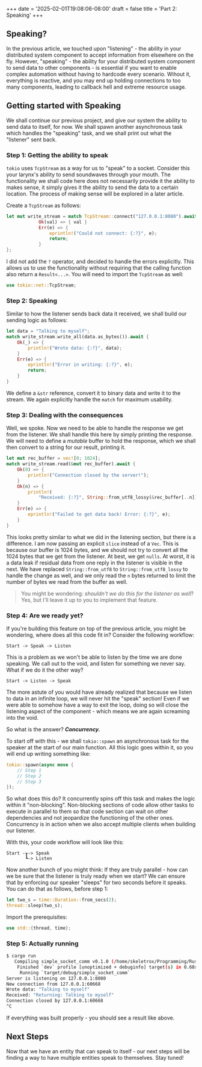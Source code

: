 +++
date = '2025-02-01T19:08:06-08:00'
draft = false
title = 'Part 2: Speaking'
+++


## Speaking?

In the previous article, we touched upon "listening" - the ability in your
distributed system component to accept information from elsewhere on the fly.
However, "speaking" - the ability for your distributed system component to send
data to other components - is essential if you want to enable complex automation
without having to hardcode every scenario. Wihout it, everything is reactive,
and you may end up holding connections to too many components, leading to
callback hell and extreme resource usage.

## Getting started with Speaking

We shall continue our previous project, and give our system the ability to send
data to itself, for now. We shall spawn another asynchronous task which handles
the "speaking" task, and we shall print out what the "listener" sent back.

### Step 1: Getting the ability to speak

`tokio` uses `TcpStream` as a way for us to "speak" to a socket. Consider this
your larynx's ability to send soundwaves through your mouth. The functionality
we shall code here does not necessarily provide it the ability to makes sense,
it simply gives it the ability to send the data to a certain location. The
process of making sense will be explored in a later article.

Create a `TcpStream` as follows:

```rust
let mut write_stream = match TcpStream::connect("127.0.0.1:8080").await {
            Ok(val) => { val }
            Err(e) => { 
                eprintln!("Could not connect: {:?}", e);
                return;
            }
};
```

I did not add the `?` operator, and decided to handle the errors explicitly.
This allows us to use the functionality without requiring that the calling
function also return a `Result<...>`. You will need to import the `TcpStream` as
well:

```rust
use tokio::net::TcpStream;
```

### Step 2: Speaking

Similar to how the listener sends back data it received, we shall build our
sending logic as follows:

```rust
let data = "Talking to myself";
match write_stream.write_all(data.as_bytes()).await {
    Ok(_) => {
        println!("Wrote data: {:?}", data);
    }
    Err(e) => {
        eprintln!("Error in writing: {:?}", e);
        return;
    }
}
```

We define a `&str` reference, convert it to binary data and write it to the
stream. We again explicitly handle the `match` for maximum usability.

### Step 3: Dealing with the consequences

Well, we spoke. Now we need to be able to handle the response we get from the
listener. We shall handle this here by simply printing the response. We will
need to define a _mutable_ buffer to hold the response, which we shall then
convert to a string for our result, printing it.


```rust
let mut rec_buffer = vec![0; 1024];
match write_stream.read(&mut rec_buffer).await {
    Ok(0) => {
        println!("Connection closed by the server!");
    }
    Ok(n) => {
        println!(
            "Received: {:?}", String::from_utf8_lossy(&rec_buffer[..n]));
    }
    Err(e) => {
        eprintln!("Failed to get data back! Error: {:?}", e);
    }
}
```

This looks pretty similar to what we did in the listening section, but there
is a difference. I am now passing an explicit `slice` instead of a `Vec`. This
is because our buffer is 1024 bytes, and we should not try to convert all the
1024 bytes that we get from the listener. At best, we get `nulls`. At worst, it
is a data leak if residual data from one reply in the listener is visible in the
next. We have replaced `String::from_utf8` to `String::from_utf8_lossy` to
handle the change as well, and we only read the `n` bytes returned to limit the
number of bytes we read from the buffer as well.

> You might be wondering: _shouldn't we do this for the listener as well_? Yes,
but I'll leave it up to you to implement that feature.

### Step 4: Are we ready yet?

If you're building this feature on top of the previous article, you might be
wondering, where does all this code fit in? Consider the following workflow:

```
Start -> Speak -> Listen
```
This is a problem as we won't be able to listen by the time we are done
speaking. We call out to the void, and listen for something we never say. What
if we do it the other way?

```
Start -> Listen -> Speak
```

The more astute of you would have already realized that because we listen to
data in an infinite loop, we will never hit the "speak" section! Even if we
were able to somehow have a way to exit the loop, doing so will close the
listening aspect of the component - which means we are again screaming into the
void.

So what is the answer? _**Concurrency.**_

To start off with this - we shall `tokio::spawn` an asynchronous task for the
speaker at the start of our main function. All this logic goes within it, so you will end up writing something
like:

```rust
tokio::spawn(async move {
    // Step 1
    // Step 2
    // Step 3
});
```

So what does this do? It concurrently spins off this task and makes the logic
within it "non-blocking". Non-blocking sections of code allow other tasks to
execute in parallel to them so that code section can wait on other dependencies
and not jeopardize the functioning of the other ones. Concurrency is in action
when we also accept multiple clients when building our listener.

With this, your code workflow will look like this:

```
Start -┰-> Speak
       ┗-> Listen
```

Now another bunch of you might think: If they are truly parallel - how can we be
sure that the listener is truly ready when we start? We can ensure that by
enforcing our speaker "sleeps" for two seconds before it speaks. You can do that
as follows, before step 1:


```rust
let two_s = time::Duration::from_secs(2);
thread::sleep(two_s);

```

Import the prerequisites:

```rust
use std::{thread, time};
```

### Step 5: Actually running

```bash
$ cargo run
   Compiling simple_socket_comm v0.1.0 (/home/skeletrox/Programming/Rust/simple_socket_comm)
    Finished `dev` profile [unoptimized + debuginfo] target(s) in 0.68s
     Running `target/debug/simple_socket_comm`
Server is listening on 127.0.0.1:8080
New connection from 127.0.0.1:60668
Wrote data: "Talking to myself"
Received: "Returning: Talking to myself"
Connection closed by 127.0.0.1:60668
^C

```

If everything was built properly - you should see a result like above.

## Next Steps

Now that we have an entity that can speak to itself - our next steps will be
finding a way to have multiple entities speak to themselves. Stay tuned!
